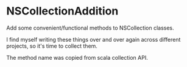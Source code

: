 NSCollectionAddition
====================
Add some convenient/functional methods to NSCollection classes. 

I find myself writing these things over and over again across different projects, so it's time to collect them. 

The method name was copied from scala collection API.
